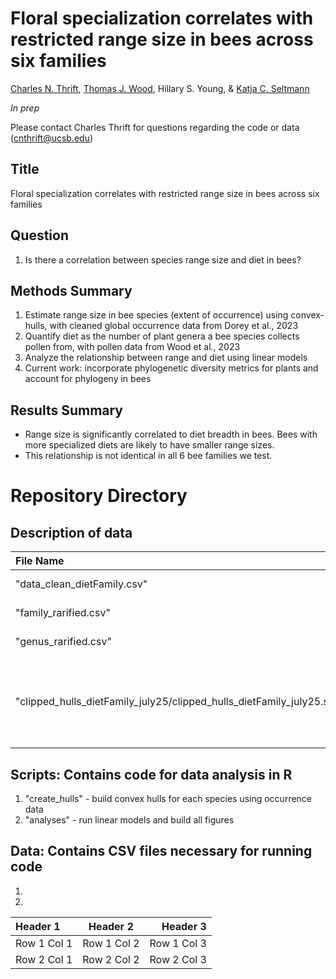 # Floral specialization correlates with restricted range size in bees across six families
[Charles N. Thrift](https://orcid.org/0000-0002-4257-6951), [Thomas J. Wood](https://orcid.org/0000-0001-5653-224X), Hillary S. Young, & [Katja C. Seltmann](https://orcid.org/0000-0001-5354-6048)

_In prep_

Please contact Charles Thrift for questions regarding the code or data (cnthrift@ucsb.edu)

## Title 
Floral specialization correlates with restricted range size in bees across six families

## Question
1. Is there a correlation between species range size and diet in bees?

## Methods Summary
1. Estimate range size in bee species (extent of occurrence) using convex-hulls, with cleaned global occurrence data from Dorey et al., 2023
2. Quantify diet as the number of plant genera a bee species collects pollen from, with pollen data from Wood et al., 2023
3. Analyze the relationship between range and diet using linear models
4. Current work: incorporate phylogenetic diversity metrics for plants and account for phylogeny in bees

## Results Summary
- Range size is significantly correlated to diet breadth in bees. Bees with more specialized diets are likely to have smaller range sizes.
- This relationship is not identical in all 6 bee families we test.


# Repository Directory

## Description of data

| File Name | Description |
| :------- | :------ |
| "data_clean_dietFamily.csv" | Bee species, family, and range variables |
| "family_rarified.csv" | Rarefied diet information for bee species at plant **family** level |
| "genus_rarified.csv" | Rarefied diet information for bee species at the plant **genus** level |
| "clipped_hulls_dietFamily_july25/clipped_hulls_dietFamily_july25.shp" | Convex hulls for each bee species, exluding ocean regions. **Note:** when reading this file, the other files in the "clipped_hulls_dietFamily_july25" folder must be present. (Don't download just the .shp file). |


## Scripts: Contains code for data analysis in R
1. "create_hulls" - build convex hulls for each species using occurrence data
2. "analyses" - run linear models and build all figures


## Data: Contains CSV files necessary for running code
1. 
2. 


| Header 1 | Header 2 | Header 3 |
| :------- | :------: | -------: |
| Row 1 Col 1 | Row 1 Col 2 | Row 1 Col 3 |
| Row 2 Col 1 | Row 2 Col 2 | Row 2 Col 3 |


